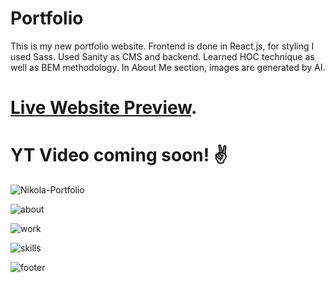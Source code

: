 # Portfolio
This is my new portfolio website. 
Frontend is done in React.js, for styling I used Sass.
Used Sanity as CMS and backend. Learned HOC technique as well as BEM methodology.
In About Me section, images are generated by AI.

# [Live Website Preview](https://nikola93portfolio.netlify.app).

# YT Video coming soon! ✌

![Nikola-Portfolio](https://user-images.githubusercontent.com/95870159/219866707-26e34a83-4be7-4ee7-af12-9023b7983971.png)

![about](https://user-images.githubusercontent.com/95870159/219866713-fe307672-86c1-4ca5-99ef-920262353df5.png)

![work](https://user-images.githubusercontent.com/95870159/219897239-1a821a05-7ee5-4949-957d-405764405605.png)

![skills](https://user-images.githubusercontent.com/95870159/219866720-9edc6a00-a1b3-4afe-9ffb-4de0b745b7f1.png)

![footer](https://user-images.githubusercontent.com/95870159/219866722-ee966c14-2dca-4ec2-822f-a595cb493fad.png)
